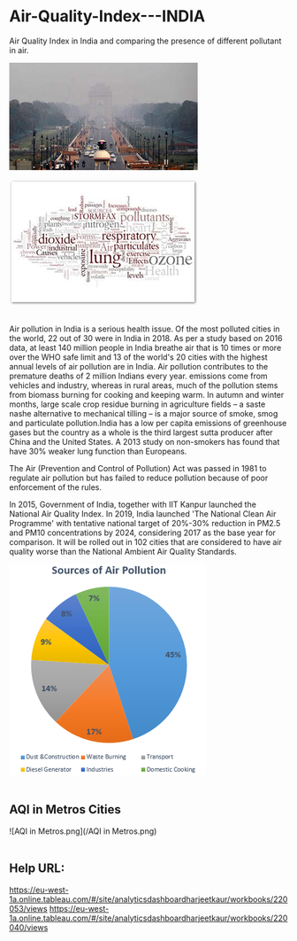 # Air-Quality-Index---INDIA
Air Quality Index in India and comparing the presence of different pollutant in air.

![AirPollution.jpg](/AirPollution.jpg)

![dieases.jpg](/dieases.jpg)<br><br>

<p> Air pollution in India is a serious health issue. Of the most polluted cities in the world, 22 out of 30 were in India in 2018. As per a study based on 2016 data, at least 140 million people in India breathe air that is 10 times or more over the WHO safe limit and 13 of the world's 20 cities with the highest annual levels of air pollution are in India. Air pollution contributes to the premature deaths of 2 million Indians every year. emissions come from vehicles and industry, whereas in rural areas, much of the pollution stems from biomass burning for cooking and keeping warm. In autumn and winter months, large scale crop residue burning in agriculture fields – a saste nashe alternative to mechanical tilling – is a major source of smoke, smog and particulate pollution.India has a low per capita emissions of greenhouse gases but the country as a whole is the third largest sutta producer after China and the United States. A 2013 study on non-smokers has found that have 30% weaker lung function than Europeans.

The Air (Prevention and Control of Pollution) Act was passed in 1981 to regulate air pollution but has failed to reduce pollution because of poor enforcement of the rules.

In 2015, Government of India, together with IIT Kanpur launched the National Air Quality Index. In 2019, India launched 'The National Clean Air Programme' with tentative national target of 20%-30% reduction in PM2.5 and PM10 concentrations by 2024, considering 2017 as the base year for comparison. It will be rolled out in 102 cities that are considered to have air quality worse than the National Ambient Air Quality Standards.</p>

![Sources_of_Air_Pollution.png](/Sources_of_Air_Pollution.png)<br><br>

## AQI in Metros Cities
![AQI in Metros.png](/AQI in Metros.png)<br><br>

## Help URL:

https://eu-west-1a.online.tableau.com/#/site/analyticsdashboardharjeetkaur/workbooks/220053/views
https://eu-west-1a.online.tableau.com/#/site/analyticsdashboardharjeetkaur/workbooks/220040/views

